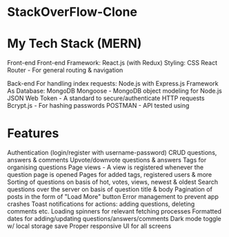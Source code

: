# StackOverFlow-Clone

# My Tech Stack (MERN)
Front-end
Front-end Framework: React.js (with Redux)
Styling: CSS
React Router - For general routing & navigation

Back-end
For handling index requests: Node.js with Express.js Framework
As Database: MongoDB
Mongoose - MongoDB object modeling for Node.js
JSON Web Token - A standard to secure/authenticate HTTP requests
Bcrypt.js - For hashing passwords
POSTMAN - API tested using 


# Features
Authentication (login/register with username-password)
CRUD questions, answers & comments
Upvote/downvote questions & answers
Tags for organising questions
Page views - A view is registered whenever the question page is opened
Pages for added tags, registered users & more
Sorting of questions on basis of hot, votes, views, newest & oldest
Search questions over the server on basis of question title & body
Pagination of posts in the form of "Load More" button
Error management to prevent app crashes
Toast notifications for actions: adding questions, deleting comments etc.
Loading spinners for relevant fetching processes
Formatted dates for adding/updating questions/answers/comments
Dark mode toggle w/ local storage save
Proper responsive UI for all screens 
